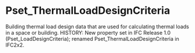 # Pset_ThermalLoadDesignCriteria

Building thermal load design data that are used for calculating thermal loads in a space or building. HISTORY: New property set in IFC Release 1.0 (Pset_LoadDesignCriteria); renamed Pset_ThermalLoadDesignCriteria in IFC2x2.
